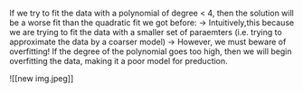 If we try to fit the data with a polynomial of degree < 4, then the solution will be a worse fit than the quadratic fit we got before:
$\rightarrow$ Intuitively,this because we are trying to fit the data with a smaller set of paraemters (i.e. trying to approximate the data by a coarser model)
	$\rightarrow$ However, we must beware of overfitting! If the degree of the polynomial goes too high, then we will begin overfitting the data, making it a poor model for preduction. 

![[new img.jpeg]]
